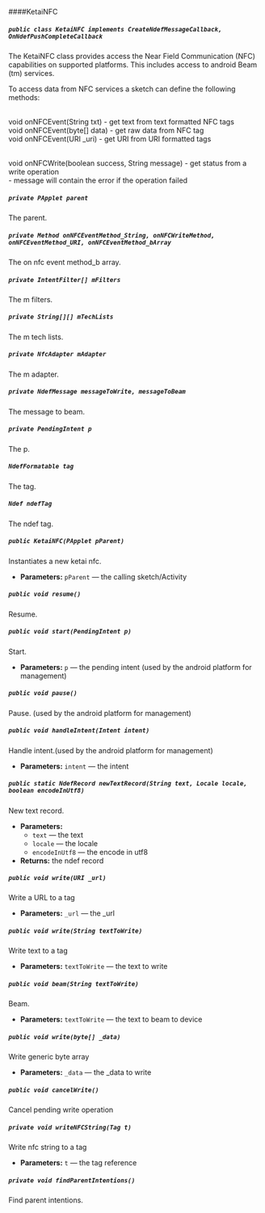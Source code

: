 ####KetaiNFC

##### `public class KetaiNFC implements CreateNdefMessageCallback,   OnNdefPushCompleteCallback`

The KetaiNFC class provides access the Near Field Communication (NFC) capabilities on supported platforms. This includes access to android Beam (tm) services. 

To access data from NFC services a sketch can define the following methods:<br /><br /> 

void onNFCEvent(String txt) - get text from text formatted NFC tags<br /> void onNFCEvent(byte[] data) - get raw data from NFC tag<br /> void onNFCEvent(URI _uri) - get URI from URI formatted tags<br /><br /> 

void onNFCWrite(boolean success, String message) - get status from a write operation <br /> - message will contain the error if the operation failed

##### `private PApplet parent`

The parent.

##### `private Method onNFCEventMethod_String, onNFCWriteMethod,    onNFCEventMethod_URI, onNFCEventMethod_bArray`

The on nfc event method_b array.

##### `private IntentFilter[] mFilters`

The m filters.

##### `private String[][] mTechLists`

The m tech lists.

##### `private NfcAdapter mAdapter`

The m adapter.

##### `private NdefMessage messageToWrite, messageToBeam`

The message to beam.

##### `private PendingIntent p`

The p.

##### `NdefFormatable tag`

The tag.

##### `Ndef ndefTag`

The ndef tag.

##### `public KetaiNFC(PApplet pParent)`

Instantiates a new ketai nfc.

 * **Parameters:** `pParent` — the calling sketch/Activity

##### `public void resume()`

Resume.

##### `public void start(PendingIntent p)`

Start.

 * **Parameters:** `p` — the pending intent (used by the android platform for management)

##### `public void pause()`

Pause. (used by the android platform for management)

##### `public void handleIntent(Intent intent)`

Handle intent.(used by the android platform for management)

 * **Parameters:** `intent` — the intent

##### `public static NdefRecord newTextRecord(String text, Locale locale,    boolean encodeInUtf8)`

New text record.

 * **Parameters:**
   * `text` — the text
   * `locale` — the locale
   * `encodeInUtf8` — the encode in utf8
 * **Returns:** the ndef record

##### `public void write(URI _url)`

Write a URL to a tag

 * **Parameters:** `_url` — the _url

##### `public void write(String textToWrite)`

Write text to a tag

 * **Parameters:** `textToWrite` — the text to write

##### `public void beam(String textToWrite)`

Beam.

 * **Parameters:** `textToWrite` — the text to beam to device

##### `public void write(byte[] _data)`

Write generic byte array

 * **Parameters:** `_data` — the _data to write

##### `public void cancelWrite()`

Cancel pending write operation

##### `private void writeNFCString(Tag t)`

Write nfc string to a tag

 * **Parameters:** `t` — the tag reference

##### `private void findParentIntentions()`

Find parent intentions.
